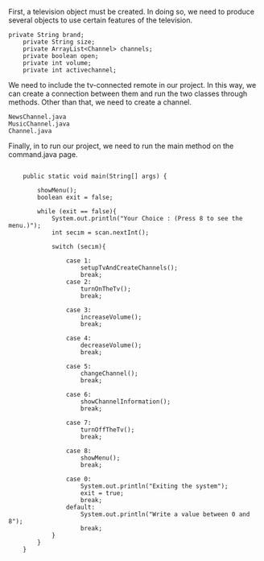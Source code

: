 First, a television object must be created.
In doing so, we need to produce several objects to use certain features of the television.
```
private String brand;
    private String size;
    private ArrayList<Channel> channels;
    private boolean open;
    private int volume;
    private int activechannel;
```
We need to include the tv-connected remote in our project.
In this way, we can create a connection between them and run the two classes through methods.
Other than that, we need to create a channel.
```
NewsChannel.java
MusicChannel.java
Channel.java
```
Finally, in to run our project, we need to run the main method on the command.java page.
```

    public static void main(String[] args) {

        showMenu();
        boolean exit = false;

        while (exit == false){
            System.out.println("Your Choice : (Press 8 to see the menu.)");
            int secım = scan.nextInt();

            switch (secım){

                case 1:
                    setupTvAndCreateChannels();
                    break;
                case 2:
                    turnOnTheTv();
                    break;

                case 3:
                    increaseVolume();
                    break;

                case 4:
                    decreaseVolume();
                    break;

                case 5:
                    changeChannel();
                    break;

                case 6:
                    showChannelInformation();
                    break;

                case 7:
                    turnOffTheTv();
                    break;

                case 8:
                    showMenu();
                    break;

                case 0:
                    System.out.println("Exiting the system");
                    exit = true;
                    break;
                default:
                    System.out.println("Write a value between 0 and 8");
                    break;
            }
        }
    }
```

